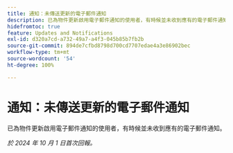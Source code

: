 ```yaml
---
title: 通知：未傳送更新的電子郵件通知
description: 已為物件更新啟用電子郵件通知的使用者，有時候並未收到應有的電子郵件通知。
hidefromtoc: true
feature: Updates and Notifications
exl-id: d320a7cd-a732-49a7-a4f3-045b85b7fb2b
source-git-commit: 894de7cfbd8798d700cd7707edae4a3e86902bec
workflow-type: tm+mt
source-wordcount: '54'
ht-degree: 100%

---
```


# 通知：未傳送更新的電子郵件通知

已為物件更新啟用電子郵件通知的使用者，有時候並未收到應有的電子郵件通知。

_於 2024 年 10 月 1 日首次回報。_
